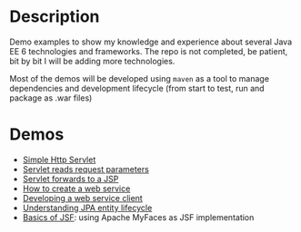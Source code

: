 # Description

Demo examples to show my knowledge and experience about several Java EE 6
technologies and frameworks. The repo is not completed, be patient, bit by 
bit I will be adding more technologies.

Most of the demos will be developed using `maven` as a tool to manage dependencies
and development lifecycle (from start to test, run and package as .war files)

# Demos

- [Simple Http Servlet](simple-http-servlet)
- [Servlet reads request parameters](request-parameters)
- [Servlet forwards to a JSP](request-parameters-jsp)
- [How to create a web service](ws-jaxws-cxf)
- [Developing a web service client](ws-jaxws-client)
- [Understanding JPA entity lifecycle](jpa-entities)
- [Basics of JSF](jsf-basics): using Apache MyFaces as JSF implementation
